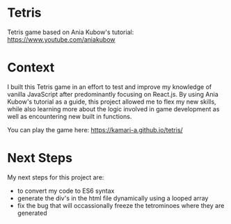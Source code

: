 # Tetris
Tetris game based on Ania Kubow's tutorial: https://www.youtube.com/aniakubow

# Context
I built this Tetris game in an effort to test and improve my knowledge of vanilla JavaScript after predominantly focusing on React.js. By using Ania Kubow's tutorial as a guide, this project allowed me to flex my new skills, while also learning more about the logic involved in game development as well as encountering new built in functions.

You can play the game here: https://kamari-a.github.io/tetris/

# Next Steps
My next steps for this project are:
- to convert my code to ES6 syntax
- generate the div's in the html file dynamically using a looped array
- fix the bug that will occassionally freeze the tetrominoes where they are generated 
